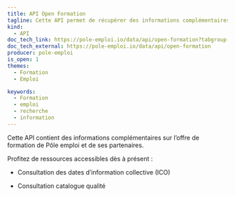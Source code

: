 ```yaml
---
title: API Open Formation
tagline: Cette API permet de récupérer des informations complémentaires sur l’offre de formation de Pôle emploi et des partenaires.
kind:
  - API
doc_tech_link: https://pole-emploi.io/data/api/open-formation?tabgroup-api=documentation&doc-section=api-doc-section-caracteristiques
doc_tech_external: https://pole-emploi.io/data/api/open-formation
producer: pole-emploi
is_open: 1
themes:
  - Formation
  - Emploi

keywords:
  - Formation
  - emploi
  - recherche
  - information
---
```


Cette API contient des informations complémentaires sur l’offre de formation de Pôle emploi et de ses partenaires.

Profitez de ressources accessibles dès à présent :

- Consultation des dates d’information collective (ICO)

- Consultation catalogue qualité
